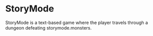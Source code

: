 # StoryMode
StoryMode is a text-based game where the player travels through a dungeon defeating storymode.monsters.
